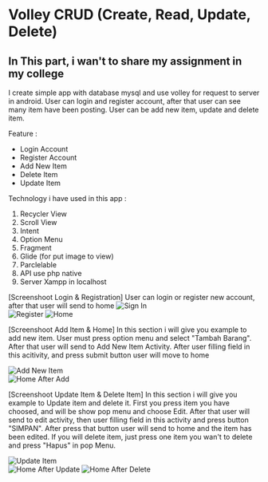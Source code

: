 # Volley CRUD (Create, Read, Update, Delete)

## In This part, i wan't to share my assignment in my college

I create simple app with database mysql and use volley for request to server in android.
User can login and register account, after that user can see many item have been posting.
User can be add new item, update and delete item.

Feature :
  * Login Account
  * Register Account
  * Add New Item
  * Delete Item
  * Update Item

Technology i have used in this app :
  1.  Recycler View
  2.  Scroll View
  3.  Intent
  4.  Option Menu
  5.  Fragment
  7.  Glide (for put image to view)
  8.  Parclelable
  9.  API use php native
  10. Server Xampp in localhost
  
  
[Screenshoot Login & Registration]
User can login or register new account, after that user will send to home
![Sign In](https://github.com/lordrians/CrudVolleyWithImage/tree/master/app/ss/ss_login.png)  
![Register](https://drive.google.com/uc?export=view&id=1Y-xzPtPvlWrddSlPDm12k4nWzp2GL20Y) 
![Home](https://drive.google.com/uc?export=view&id=1Fe8pQnwU2gpo8TgcdgIDK2wLz_27D2pu)
  
[Screenshoot Add Item & Home]
In this section i will give you example to add new item. User must press option menu and select "Tambah Barang".
After that user will send to Add New Item Activity. After user filling field in this acitivity, and press submit button user will move to home

![Add New Item](https://drive.google.com/uc?export=view&id=1vxE65js2BsjI3ECcRmVc2oFJ6obT2PzI)  
![Home After Add](https://drive.google.com/uc?export=view&id=1QTC2_2-RtT7EaXNeGRTiDocoI8-jqktE)
 
[Screenshoot Update Item & Delete Item]
In this section i will give you example to Update item and delete it.
First you press item you have choosed, and will be show pop menu and choose Edit.
After that user will send to edit activity, then user filling field in this activity and press button "SIMPAN".
After press that button user will send to home and the item has been edited.
If you will delete item, just press one item you wan't to delete and press "Hapus" in pop Menu.

![Update Item](https://drive.google.com/uc?export=view&id=1rNyG0R4sWY5p2hhq5X03rDDVH28UV1Pu)  
![Home After Update](https://drive.google.com/uc?export=view&id=1CX8qJjKBPoBVz8Ma1FTdELwfijQUiXBm) 
![Home After Delete](https://drive.google.com/uc?export=view&id=1bSYX4Sl3XFDUdp6sD29japL2iRDt14my)
